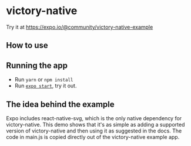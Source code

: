 # victory-native

Try it at https://expo.io/@community/victory-native-example

## How to use

## Running the app

- Run `yarn` or `npm install`
- Run [`expo start`](https://docs.expo.io/versions/latest/workflow/expo-cli/), try it out.

## The idea behind the example

Expo includes react-native-svg, which is the only native dependency for
victory-native. This demo shows that it's as simple as adding a
supported version of victory-native and then using it as suggested in
the docs. The code in main.js is copied directly out of the
victory-native example app.
